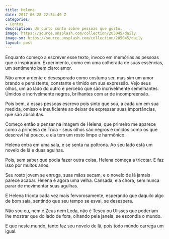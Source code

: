 ```yaml
---
title: Helena
date: 2017-06-28 22:54:49 Z
categories:
- Contos
description: Um curto conto sobre pessoas que gosto.
image: https://source.unsplash.com/collection/205045/daily
image-sm: https://source.unsplash.com/collection/205045/daily
layout: post
---
```


Enquanto começo a escrever esse texto, invoco em memórias as pessoas que o inspiraram. Experimento, como em uma colherada de suas essências, um sentimento bem claro: amor. 

Não amor ardente e desesperado como costuma ser, mas sim um amor brando e persistente, constante e tímido em sua expressão. 
Vejo seus olhos, um ao lado do outro e percebo que são incrivelmente semelhantes. Úmidos e incrivelmente negros, brilhantes com ar de incompreensão.

 Pois bem, à essas pessoas escrevo pois sinto que sou, a cada um em sua medida, omisso e insuficiente ao deixar de expressar suas importâncias, que são absolutas.
 
Começo então a pensar na imagem de Helena, que primeiro me aparece como a princesa de Tróia - seus olhos são negros e úmidos como os que descrevi há pouco, e ela tem um rosto limpo e harmônico.

Helena entra em uma sala, e se senta na poltrona. Ao seu lado está um novelo de lã e duas agulhas. 

Pois, sem saber que podia fazer outra coisa, Helena começa a tricotar. E faz isso por muitos anos. 

Seu rosto jovem se enruga, suas mãos secam, e o novelo de lã jamais parece acabar. Helena é agora uma velha. Cansada, ela chora, sem nunca parar de movimentar suas agulhas. 

E Helena tricota cada vez mais fervorosamente, esperando que daquilo algo de bom saia, sentindo que seu tempo se esvai, se desespera. 

Não sou eu, nem é Zeus nem Leda, não é Teseu ou Ulisses que poderiam lhe mostrar que do lado de fora, olhando pela janela, se escondia o mundo. 

E que neste mundo, tanto faz seu novelo de lã, pois todo mundo carrega um igual.
